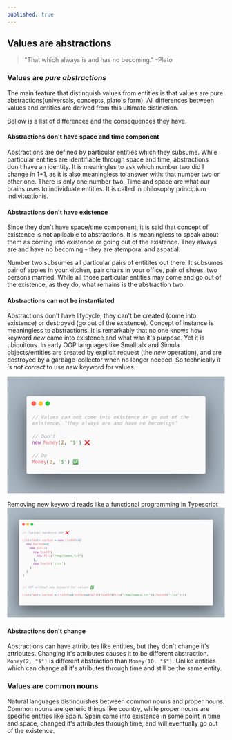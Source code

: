 ```yaml
---
published: true
---
```

## Values are abstractions

> "That which always is and has no becoming." -Plato

### Values are _pure abstractions_
The main feature that distinquish values from entities is that values are pure abstractions(universals, concepts, plato's form). All differences between values and entities are derived from this ultimate distinction. 

Bellow is a list of differences and the consequences they have.

#### Abstractions don't have space and time component
Abstractions are defined by particular entities which they subsume. While particular entities are identifiable through space and time, abstractions don't have an identity. It is meaningles to ask which number two did I change in 1+1, as it is also meaningless to answer with: that number two or other one. There is only one number two. Time and space are what our brains uses to individuate entities. It is called in philosophy principium indivituationis.

#### Abstractions don't have existence
Since they don't have space/time component, it is said that concept of existence is not aplicable to abstractions. It is meaningless to speak about them as coming into existence or going out of the existence. They always are and have no becoming - they are atemporal and aspatial.

Number two subsumes all particular pairs of entitites out there. It subsumes pair of apples in your kitchen, pair chairs in your office, pair of shoes, two persons married. While all those particular entities may come and go out of the existence, as they do, what remains is the abstraction two. 

#### Abstractions can not be instantiated
Abstractions don't have lifycycle, they can't be created (come into existence) or destroyed (go out of the existence). Concept of instance is meaningless to abstractions. It is remarkably that no one knows how keyword _new_ came into existence and what was it's purpose. Yet it is ubiquitous. In early OOP languages like Smalltalk and Simula objects/entities are created by explicit request (the _new_ operation), and are destroyed by a garbage-collector when no longer needed. So technically _it is not correct_ to use _new_ keyword for values.


![Abstractions/Values can not be instantiated](https://raw.githubusercontent.com/aleksandar-b/blog/gh-pages/_posts/carbon%20(3).png)

Removing new keyword reads like a functional programming in Typescript
![Abstractions/OOP without new](https://raw.githubusercontent.com/aleksandar-b/blog/gh-pages/_posts/carbon%20(4).png)


#### Abstractions don't change
Abstractions can have attributes like entities, but they don't change it's attributes. Changing it's attributes causes it to be different abstraction. `Money(2, "$")` is different abstraction than `Money(10, "$")`. Unlike entities which can change all it's atributes through time and still be the same entity.


### Values are common nouns
Natural languages distinquishes between common nouns and proper nouns.
Common nouns are generic things like country, while proper nouns are specific entities like Spain. Spain came into existence in some point in time and space, changed it's attributes through time, and will eventually go out of the existence.
